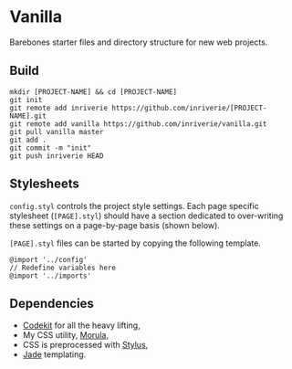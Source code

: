 # Vanilla

Barebones starter files and directory structure for new web projects.

## Build

    mkdir [PROJECT-NAME] && cd [PROJECT-NAME]
    git init
    git remote add inriverie https://github.com/inriverie/[PROJECT-NAME].git
    git remote add vanilla https://github.com/inriverie/vanilla.git
    git pull vanilla master
    git add .
    git commit -m "init"
    git push inriverie HEAD

## Stylesheets

`config.styl` controls the project style settings. Each page specific stylesheet (`[PAGE].styl`) should have a section dedicated to over-writing these settings on a page-by-page basis (shown below).

`[PAGE].styl` files can be started by copying the following template.

    @import '../config'
    // Redefine variables here
    @import '../imports'


## Dependencies

* [Codekit](http://incident57.com/codekit/) for all the heavy lifting,
* My CSS utility, [Morula](https://github.com/inriverie/morula),
* CSS is preprocessed with [Stylus](http://learnboost.github.io/stylus/),
* [Jade](http://jade-lang.com/) templating.